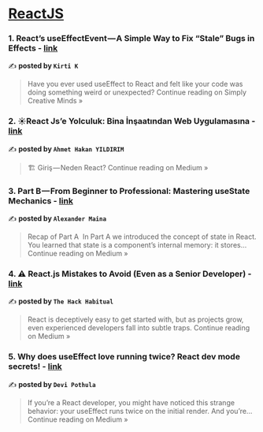 
<h1><a href=https://medium.com/tag/reactjs/recommended target="_blank" rel="noopener noreferrer">ReactJS</a></h1>
<h3>1. React’s useEffectEvent — A Simple Way to Fix “Stale” Bugs in Effects - <a href="https://medium.com/simply-creative-minds/reacts-useeffectevent-a-simple-way-to-fix-stale-bugs-in-effects-e7a6670163d6?source=rss------reactjs-5" target="_blank" rel="noopener noreferrer">link</a></h3>

✍️ **posted by `Kirti K`**

<blockquote>Have you ever used useEffect to React and felt like your code was doing something weird or unexpected?
Continue reading on Simply Creative Minds »</blockquote>

<h3>2. ☀️React Js’e Yolculuk: Bina İnşaatından Web Uygulamasına - <a href="https://medium.com/@ahakan.yildirim/%EF%B8%8Freact-jse-yolculuk-bina-i%CC%87n%C5%9Faat%C4%B1ndan-web-uygulamas%C4%B1na-81b1f744e487?source=rss------reactjs-5" target="_blank" rel="noopener noreferrer">link</a></h3>

✍️ **posted by `Ahmet Hakan YILDIRIM`**

<blockquote>🏗️ Giriş — Neden React?
Continue reading on Medium »</blockquote>

<h3>3. Part B — From Beginner to Professional: Mastering useState Mechanics - <a href="https://medium.com/@Alex_on_Tech/part-b-from-beginner-to-professional-mastering-usestate-mechanics-9ea03f3f9e59?source=rss------reactjs-5" target="_blank" rel="noopener noreferrer">link</a></h3>

✍️ **posted by `Alexander Maina`**

<blockquote>Recap of Part A
 In Part A we introduced the concept of state in React. You learned that state is a component’s internal memory: it stores…
Continue reading on Medium »</blockquote>

<h3>4. ⚠️ React.js Mistakes to Avoid (Even as a Senior Developer) - <a href="https://medium.com/@theHackHabitual/%EF%B8%8F-react-js-mistakes-to-avoid-even-as-a-senior-developer-b812448b2b41?source=rss------reactjs-5" target="_blank" rel="noopener noreferrer">link</a></h3>

✍️ **posted by `The Hack Habitual`**

<blockquote>React is deceptively easy to get started with, but as projects grow, even experienced developers fall into subtle traps.
Continue reading on Medium »</blockquote>

<h3>5. Why does useEffect love running twice? React dev mode secrets! - <a href="https://medium.com/@devikapothula597/why-does-useeffect-love-running-twice-react-dev-mode-secrets-a43a8082c732?source=rss------reactjs-5" target="_blank" rel="noopener noreferrer">link</a></h3>

✍️ **posted by `Devi Pothula`**

<blockquote>If you’re a React developer, you might have noticed this strange behavior: your useEffect runs twice on the initial render. And you’re…
Continue reading on Medium »</blockquote>


